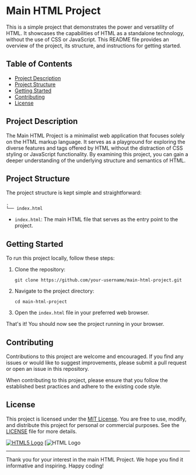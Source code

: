 # Main HTML Project

This is a simple project that demonstrates the power and versatility of HTML. It showcases the capabilities of HTML as a standalone technology, without the use of CSS or JavaScript. This README file provides an overview of the project, its structure, and instructions for getting started.

## Table of Contents

- [Project Description](#project-description)
- [Project Structure](#project-structure)
- [Getting Started](#getting-started)
- [Contributing](#contributing)
- [License](#license)

## Project Description

The Main HTML Project is a minimalist web application that focuses solely on the HTML markup language. It serves as a playground for exploring the diverse features and tags offered by HTML without the distraction of CSS styling or JavaScript functionality. By examining this project, you can gain a deeper understanding of the underlying structure and semantics of HTML.

## Project Structure

The project structure is kept simple and straightforward:

```
.
└── index.html
```

- `index.html`: The main HTML file that serves as the entry point to the project.

## Getting Started

To run this project locally, follow these steps:

1. Clone the repository:

   ```shell
   git clone https://github.com/your-username/main-html-project.git
   ```

2. Navigate to the project directory:

   ```shell
   cd main-html-project
   ```

3. Open the `index.html` file in your preferred web browser.

That's it! You should now see the project running in your browser.

## Contributing

Contributions to this project are welcome and encouraged. If you find any issues or would like to suggest improvements, please submit a pull request or open an issue in this repository.

When contributing to this project, please ensure that you follow the established best practices and adhere to the existing code style.

## License

This project is licensed under the [MIT License](LICENSE). You are free to use, modify, and distribute this project for personal or commercial purposes. See the [LICENSE](LICENSE) file for more details.

[![HTML5 Logo](https://www.w3.org/html/logo/downloads/HTML5_Logo_512.png)](https://www.w3.org/html/)
[![HTML Logo](https://th.bing.com/th/id/OIP.3mRwLKlzFB2Do4SkdIsvuwAAAA?pid=ImgDet&rs=1)




---

Thank you for your interest in the main HTML Project. We hope you find it informative and inspiring. Happy coding!
 
